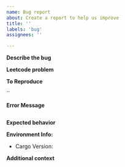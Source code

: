 ```yaml
---
name: Bug report
about: Create a report to help us improve
title: ''
labels: 'bug'
assignees: ''

---
```


**Describe the bug**
<!-- A clear and concise description of what the bug is. -->

**Leetcode problem**
<!-- Link to example problem on leetcode where the bug manifests if applicable. If not just put N/A -->

**To Reproduce**
<!-- Steps / command to reproduce the behavior. Example  `cargo leet gen https://leetcode.com/problems/all-nodes-distance-k-in-binary-tree/`-->
``

**Error Message**
<!-- If applicable please provide a copy of the error received or a screenshot of the error -->
```
```

**Expected behavior**
<!-- A clear and concise description of what you expected to happen. Not necessary if error was received. -->

**Environment Info:**
<!-- Use `cargo version` at command line to get version of cargo. e.g. "cargo 1.70.0 (ec8a8a0ca 2023-04-25)" -->
 - Cargo Version:

**Additional context**
<!-- Add any other context about the problem here. -->
